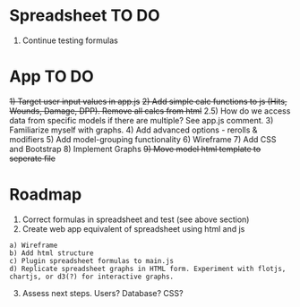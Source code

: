 # Spreadsheet TO DO
  1) Continue testing formulas

# App TO DO
  ~~1) Target user input values in app.js~~
  ~~2) Add simple calc functions to js (Hits, Wounds, Damage, DPP). Remove all calcs from html~~
  2.5) How do we access data from specific models if there are multiple? See app.js comment.
  3) Familiarize myself with graphs.
  4) Add advanced options - rerolls & modifiers
  5) Add model-grouping functionality
  6) Wireframe
  7) Add CSS and Bootstrap
  8) Implement Graphs
  ~~9) Move model html template to seperate file~~ 

# Roadmap
  1) Correct formulas in spreadsheet and test (see above section)
  2) Create web app equivalent of spreadsheet using html and js

    a) Wireframe
    b) Add html structure
    c) Plugin spreadsheet formulas to main.js
    d) Replicate spreadsheet graphs in HTML form. Experiment with flotjs, chartjs, or d3(?) for interactive graphs.
    
  3) Assess next steps. Users? Database? CSS?  
